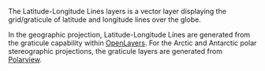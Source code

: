 The Latitude-Longitude Lines layers is a vector layer displaying the grid/graticule of latitude and longitude lines over the globe.

In the geographic projection, Latitude-Longitude Lines are generated from the graticule capability within [OpenLayers](https://openlayers.org/). For the Arctic and Antarctic polar stereographic projections, the graticule layers are generated from [Polarview](http://www.polarview.aq/).  

